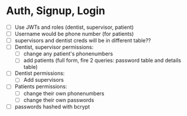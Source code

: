 # Auth, Signup, Login

- [ ] Use JWTs and roles (dentist, supervisor, patient)
- [ ] Username would be phone number (for patients)
- [ ] supervisors and dentist creds will be in different table??
- [ ] Dentist, supervisor permissions:
  - [ ] change any patient's phonenumbers
  - [ ] add patients (full form, fire 2 queries: password table and details table)
- [ ] Dentist permissions:
  - [ ] Add supervisors
- [ ] Patients permissions:
  - [ ] change their own phonenumbers
  - [ ] change their own passwords
- [ ] passwords hashed with bcrypt

